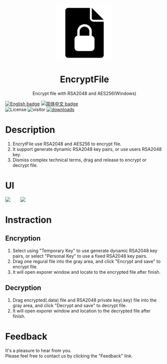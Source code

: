 <p align="center">
  <img width="180" src="./public/logo.png" alt="EncryptFile">
  <h1 align="center">EncryptFile</h1>
  <p align="center">Encrypt file with RSA2048 and AES256(Windows)</p>
</p>

[![English badge](https://img.shields.io/badge/%E8%8B%B1%E6%96%87-English-blue)](./README.md)
[![简体中文 badge](https://img.shields.io/badge/%E7%AE%80%E4%BD%93%E4%B8%AD%E6%96%87-Simplified%20Chinese-blue)](./README-ZH_CN.md)\
![License](https://img.shields.io/badge/License-Apache%202-green.svg)
![visitor](https://visitor-badge.glitch.me/badge?page_id=yishan001.encryptfile)
[![downloads](https://img.shields.io/github/downloads/Yishan001/EncryptFile/total.svg?style=flat-square)](https://github.com/Yishan001/EncryptFile/releases)

# Description
1. EncrytFile use RSA2048 and AES256 to encrypt file.
2. It support generate dynamic RSA2048 key pairs, or use users RSA2048 key.
3. Dismiss complex technical terms, drag and release to encrypt or decrypt file.

# UI
<div>
  <kbd>
    <img align=top src="https://user-images.githubusercontent.com/11456033/215807810-8ec33d22-6eef-4137-a60c-3f51525040d2.png" width="300">
  </kbd>
  &nbsp;&nbsp;&nbsp;&nbsp;&nbsp;
  <kbd>
    <img align=top src="https://user-images.githubusercontent.com/11456033/215807849-1b4d89d4-9795-43bd-b43a-a237e1de0e16.png" width="300">
  </kbd>
</div>

# Instraction
## Encryption
1. Select using "Temporary Key" to use generate dynamic RSA2048 key pairs, or select "Personal Key" to use a fixed RSA2048 key pairs.
2. Drag one regural file into the gray area, and click "Encrypt and save" to encrypt file.
3. It will open exporer window and locate to the encrypted file after finish.
## Decryption
1. Drag encrypted(.data) file and RSA2048 private key(.key) file into the gray area, and click "Decrypt and save" to decrypt file.
2. It will open exporer window and location to the decrypted file after finish.

# Feedback
It's a pleasure to hear from you.<br>
Please feel free to contact us by clicking the "Feedback" link.
